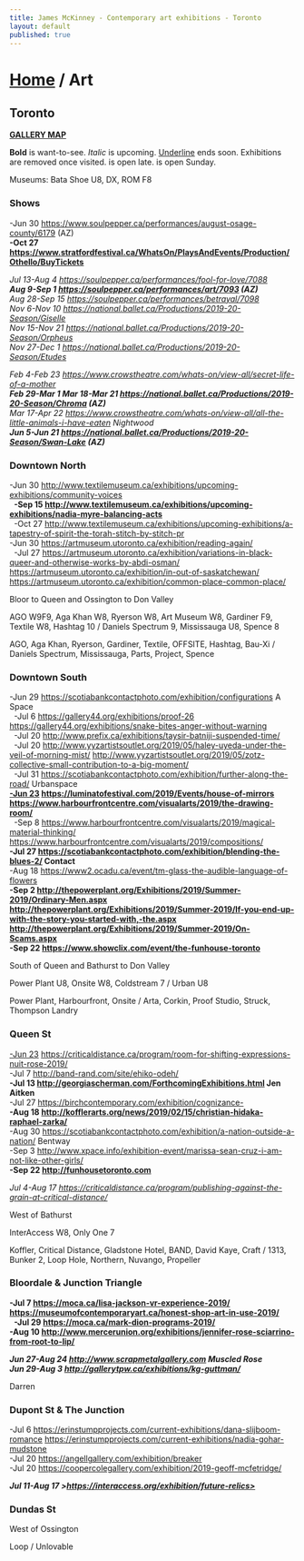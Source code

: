 ```yaml
---
title: James McKinney - Contemporary art exhibitions - Toronto
layout: default
published: true
---
```


# [Home](/) / Art

## Toronto

**[GALLERY MAP](https://www.google.com/maps/d/u/0/edit?mid=1sMiga7vQsqWdqEVQCqHsxjX2jeU)**

<span class="glyphicon glyphicon-info-sign" aria-hidden="true"></span> <strong>Bold</strong> is want-to-see. <em>Italic</em> is upcoming. <u>Underline</u> ends soon. Exhibitions are removed once visited. <span class="glyphicon glyphicon-time" aria-hidden="true"></span> is open late. <span class="glyphicon glyphicon-calendar" aria-hidden="true"></span> is open Sunday.

<span class="glyphicon glyphicon-calendar" aria-hidden="true"></span> <span class="glyphicon glyphicon-time" aria-hidden="true"></span> Museums: Bata Shoe U8, DX, ROM F8

### Shows

-Jun 30 <https://www.soulpepper.ca/performances/august-osage-county/6179> (AZ)  
**-Oct 27 <https://www.stratfordfestival.ca/WhatsOn/PlaysAndEvents/Production/Othello/BuyTickets>**  

_Jul 13-Aug 4 <https://soulpepper.ca/performances/fool-for-love/7088>_  
_**Aug 9-Sep 1 <https://soulpepper.ca/performances/art/7093> (AZ)**_  
_Aug 28-Sep 15 <https://soulpepper.ca/performances/betrayal/7098>_  
_Nov 6-Nov 10 <https://national.ballet.ca/Productions/2019-20-Season/Giselle>_  
_Nov 15-Nov 21 <https://national.ballet.ca/Productions/2019-20-Season/Orpheus>_  
_Nov 27-Dec 1 <https://national.ballet.ca/Productions/2019-20-Season/Etudes>_  

_Feb 4-Feb 23 <https://www.crowstheatre.com/whats-on/view-all/secret-life-of-a-mother>_  
_**Feb 29-Mar 1 Mar 18-Mar 21 <https://national.ballet.ca/Productions/2019-20-Season/Chroma> (AZ)**_  
_Mar 17-Apr 22 <https://www.crowstheatre.com/whats-on/view-all/all-the-little-animals-i-have-eaten> Nightwood_  
_**Jun 5-Jun 21 <https://national.ballet.ca/Productions/2019-20-Season/Swan-Lake> (AZ)**_  

### Downtown North

-Jun 30 <http://www.textilemuseum.ca/exhibitions/upcoming-exhibitions/community-voices>  
  **-Sep 15 <http://www.textilemuseum.ca/exhibitions/upcoming-exhibitions/nadia-myre-balancing-acts>**  
  -Oct 27 <http://www.textilemuseum.ca/exhibitions/upcoming-exhibitions/a-tapestry-of-spirit-the-torah-stitch-by-stitch-pr>  
-Jun 30 <https://artmuseum.utoronto.ca/exhibition/reading-again/>  
  -Jul 27 <https://artmuseum.utoronto.ca/exhibition/variations-in-black-queer-and-otherwise-works-by-abdi-osman/> <https://artmuseum.utoronto.ca/exhibition/in-out-of-saskatchewan/> <https://artmuseum.utoronto.ca/exhibition/common-place-common-place/>  

<span class="glyphicon glyphicon-info-sign" aria-hidden="true"></span> Bloor to Queen and Ossington to Don Valley

<span class="glyphicon glyphicon-time" aria-hidden="true"></span> AGO W9F9, Aga Khan W8, Ryerson W8, Art Museum W8, Gardiner F9, Textile W8, Hashtag 10 / Daniels Spectrum 9, Mississauga U8, Spence 8

<span class="glyphicon glyphicon-calendar" aria-hidden="true"></span> AGO, Aga Khan, Ryerson, Gardiner, Textile, OFFSITE, Hashtag, Bau-Xi / Daniels Spectrum, Mississauga, Parts, Project, Spence

### Downtown South

-Jun 29 <https://scotiabankcontactphoto.com/exhibition/configurations> A Space  
  -Jul 6 <https://gallery44.org/exhibitions/proof-26> <https://gallery44.org/exhibitions/snake-bites-anger-without-warning>  
  -Jul 20 <http://www.prefix.ca/exhibitions/taysir-batniji-suspended-time/>  
  -Jul 20 <http://www.yyzartistsoutlet.org/2019/05/haley-uyeda-under-the-veil-of-morning-mist/> <http://www.yyzartistsoutlet.org/2019/05/zotz-collective-small-contribution-to-a-big-moment/>  
  -Jul 31 <https://scotiabankcontactphoto.com/exhibition/further-along-the-road/> Urbanspace  
**<u>-Jun 23</u> <https://luminatofestival.com/2019/Events/house-of-mirrors> <https://www.harbourfrontcentre.com/visualarts/2019/the-drawing-room/>**  
  -Sep 8 <https://www.harbourfrontcentre.com/visualarts/2019/magical-material-thinking/> <https://www.harbourfrontcentre.com/visualarts/2019/compositions/>  
**-Jul 27 <https://scotiabankcontactphoto.com/exhibition/blending-the-blues-2/> Contact**  
-Aug 18 <https://www2.ocadu.ca/event/tm-glass-the-audible-language-of-flowers>  
**-Sep 2 <http://thepowerplant.org/Exhibitions/2019/Summer-2019/Ordinary-Men.aspx> <http://thepowerplant.org/Exhibitions/2019/Summer-2019/If-you-end-up-with-the-story-you-started-with,-the.aspx> <http://thepowerplant.org/Exhibitions/2019/Summer-2019/On-Scams.aspx>**  
**-Sep 22 <https://www.showclix.com/event/the-funhouse-toronto>**  

<span class="glyphicon glyphicon-info-sign" aria-hidden="true"></span> South of Queen and Bathurst to Don Valley

<span class="glyphicon glyphicon-time" aria-hidden="true"></span> Power Plant U8, Onsite W8, Coldstream 7 / Urban U8

<span class="glyphicon glyphicon-calendar" aria-hidden="true"></span> Power Plant, Harbourfront, Onsite / Arta, Corkin, Proof Studio, Struck, Thompson Landry

### Queen St

<u>-Jun 23</u> <https://criticaldistance.ca/program/room-for-shifting-expressions-nuit-rose-2019/>  
-Jul 7 <http://band-rand.com/site/ehiko-odeh/>  
**-Jul 13 <http://georgiascherman.com/ForthcomingExhibitions.html> Jen Aitken**  
-Jul 27 <https://birchcontemporary.com/exhibition/cognizance->  
**-Aug 18 <http://kofflerarts.org/news/2019/02/15/christian-hidaka-raphael-zarka/>**  
-Aug 30 <https://scotiabankcontactphoto.com/exhibition/a-nation-outside-a-nation/> Bentway  
-Sep 3 <http://www.xpace.info/exhibition-event/marissa-sean-cruz-i-am-not-like-other-girls/>  
**-Sep 22 <http://funhousetoronto.com>**  

_Jul 4-Aug 17 <https://criticaldistance.ca/program/publishing-against-the-grain-at-critical-distance/>_  

<span class="glyphicon glyphicon-info-sign" aria-hidden="true"></span> West of Bathurst

<span class="glyphicon glyphicon-time" aria-hidden="true"></span> InterAccess W8, Only One 7

<span class="glyphicon glyphicon-calendar" aria-hidden="true"></span> Koffler, Critical Distance, Gladstone Hotel, BAND, David Kaye, Craft / 1313, Bunker 2, Loop Hole, Northern, Nuvango, Propeller

### Bloordale & Junction Triangle

**-Jul 7 <https://moca.ca/lisa-jackson-vr-experience-2019/> <https://museumofcontemporaryart.ca/honest-shop-art-in-use-2019/>**  
  **-Jul 29 <https://moca.ca/mark-dion-programs-2019/>**  
**-Aug 10 <http://www.mercerunion.org/exhibitions/jennifer-rose-sciarrino-from-root-to-lip/>**  

_**Jun 27-Aug 24 <http://www.scrapmetalgallery.com> Muscled Rose**_  
_**Jun 29-Aug 3 <http://gallerytpw.ca/exhibitions/kg-guttman/>**_  

<span class="glyphicon glyphicon-calendar" aria-hidden="true"></span> Darren

### Dupont St & The Junction

-Jul 6 <https://erinstumpprojects.com/current-exhibitions/dana-slijboom-romance> <https://erinstumpprojects.com/current-exhibitions/nadia-gohar-mudstone>  
-Jul 20 <https://angellgallery.com/exhibition/breaker>  
-Jul 20 <https://coopercolegallery.com/exhibition/2019-geoff-mcfetridge/>  

_**Jul 11-Aug 17 >https://interaccess.org/exhibition/future-relics>**_  

### Dundas St

<span class="glyphicon glyphicon-info-sign" aria-hidden="true"></span> West of Ossington

<span class="glyphicon glyphicon-calendar" aria-hidden="true"></span> Loop / Unlovable
